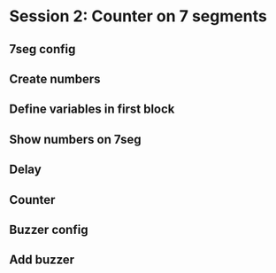 # Session 2: Counter on 7 segments

## 7seg config

## Create numbers

## Define variables in first block

## Show numbers on 7seg

## Delay

## Counter

## Buzzer config

## Add buzzer

